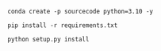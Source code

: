```
conda create -p sourcecode python=3.10 -y
```

```
pip install -r requirements.txt
```

```
python setup.py install
```
